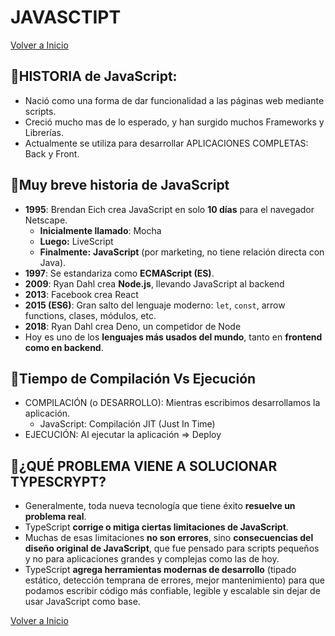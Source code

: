 # JAVASCTIPT

[Volver a Inicio](../../README.md)

## 🎯HISTORIA de JavaScript:

- Nació como una forma de dar funcionalidad a las páginas web mediante scripts.
- Creció mucho mas de lo esperado, y han surgido muchos Frameworks y Librerías.
- Actualmente se utiliza para desarrollar APLICACIONES COMPLETAS: Back y Front.

## 🎯Muy breve historia de JavaScript

- **1995**: Brendan Eich crea JavaScript en solo **10 días** para el navegador Netscape.
  - **Inicialmente llamado**: Mocha
  - **Luego:** LiveScript
  - **Finalmente:** **JavaScript** (por marketing, no tiene relación directa con Java).
- **1997**: Se estandariza como **ECMAScript (ES)**.
- **2009**: Ryan Dahl crea **Node.js**, llevando JavaScript al backend
- **2013**: Facebook crea React
- **2015 (ES6)**: Gran salto del lenguaje moderno: `let`, `const`, arrow functions, clases, módulos, etc.
- **2018**: Ryan Dahl crea Deno, un competidor de Node
- Hoy es uno de los **lenguajes más usados del mundo**, tanto en **frontend como en backend**.

## 🎯Tiempo de Compilación Vs Ejecución

- COMPILACIÓN (o DESARROLLO): Mientras escribimos desarrollamos la aplicación.
  - JavaScript: Compilación JIT (Just In Time)
- EJECUCIÓN: Al ejecutar la aplicación => Deploy

## 🎯¿QUÉ PROBLEMA VIENE A SOLUCIONAR TYPESCRYPT?

- Generalmente, toda nueva tecnología que tiene éxito **resuelve un problema real**.
- TypeScript **corrige o mitiga ciertas limitaciones de JavaScript**.
- Muchas de esas limitaciones **no son errores**, sino **consecuencias del diseño original de JavaScript**, que fue pensado para scripts pequeños y no para aplicaciones grandes y complejas como las de hoy.
- TypeScript **agrega herramientas modernas de desarrollo** (tipado estático, detección temprana de errores, mejor mantenimiento) para que podamos escribir código más confiable, legible y escalable sin dejar de usar JavaScript como base.

[Volver a Inicio](../../README.md)